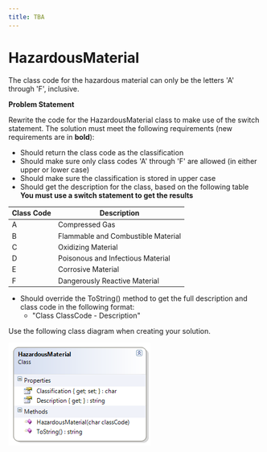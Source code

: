 ```yaml
---
title: TBA
---
```

# HazardousMaterial

The class code for the hazardous material can only be the letters 'A' through 'F', inclusive.

**Problem Statement**

Rewrite the code for the HazardousMaterial class to make use of the switch statement. The solution must meet the following requirements (new requirements are in **bold**):

* Should return the class code as the classification
* Should make sure only class codes 'A' through 'F' are allowed (in either upper or lower case)
* Should make sure the classification is stored in upper case
* Should get the description for the class, based on the following table
  **You must use a switch statement to get the results**

Class Code | Description
-----------|-----------------------------------
A          | Compressed Gas
B          | Flammable and Combustible Material
C          | Oxidizing Material
D          | Poisonous and Infectious Material
E          | Corrosive Material
F          | Dangerously Reactive Material

* Should override the ToString() method to get the full description and class code in the following format:
  * "Class ClassCode - Description"

Use the following class diagram when creating your solution.

![](H-HazardousMaterial.png)
